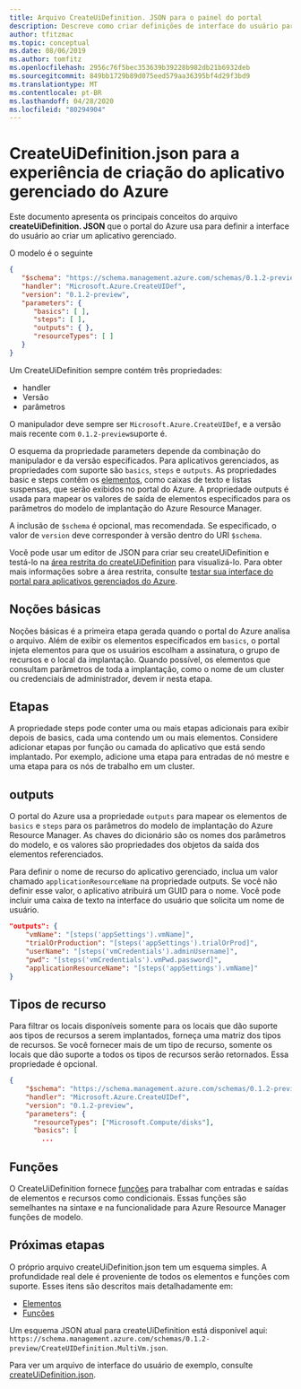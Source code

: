 ```yaml
---
title: Arquivo CreateUiDefinition. JSON para o painel do portal
description: Descreve como criar definições de interface do usuário para o portal do Azure. Usado ao definir aplicativos gerenciados do Azure.
author: tfitzmac
ms.topic: conceptual
ms.date: 08/06/2019
ms.author: tomfitz
ms.openlocfilehash: 2956c76f5bec353639b39228b982db21b6932deb
ms.sourcegitcommit: 849bb1729b89d075eed579aa36395bf4d29f3bd9
ms.translationtype: MT
ms.contentlocale: pt-BR
ms.lasthandoff: 04/28/2020
ms.locfileid: "80294904"
---
```

# <a name="createuidefinitionjson-for-azure-managed-applications-create-experience"></a>CreateUiDefinition.json para a experiência de criação do aplicativo gerenciado do Azure

Este documento apresenta os principais conceitos do arquivo **createUiDefinition. JSON** que o portal do Azure usa para definir a interface do usuário ao criar um aplicativo gerenciado.

O modelo é o seguinte

```json
{
   "$schema": "https://schema.management.azure.com/schemas/0.1.2-preview/CreateUIDefinition.MultiVm.json#",
   "handler": "Microsoft.Azure.CreateUIDef",
   "version": "0.1.2-preview",
   "parameters": {
      "basics": [ ],
      "steps": [ ],
      "outputs": { },
      "resourceTypes": [ ]
   }
}
```

Um CreateUiDefinition sempre contém três propriedades: 

* handler
* Versão
* parâmetros

O manipulador deve sempre ser `Microsoft.Azure.CreateUIDef`, e a versão mais recente com `0.1.2-preview`suporte é.

O esquema da propriedade parameters depende da combinação do manipulador e da versão especificados. Para aplicativos gerenciados, as propriedades com suporte são `basics`, `steps` e `outputs`. As propriedades basic e steps contêm os [elementos](create-uidefinition-elements.md), como caixas de texto e listas suspensas, que serão exibidos no portal do Azure. A propriedade outputs é usada para mapear os valores de saída de elementos especificados para os parâmetros do modelo de implantação do Azure Resource Manager.

A inclusão de `$schema` é opcional, mas recomendada. Se especificado, o valor de `version` deve corresponder à versão dentro do URI `$schema`.

Você pode usar um editor de JSON para criar seu createUiDefinition e testá-lo na [área restrita do createUiDefinition](https://portal.azure.com/?feature.customPortal=false&#blade/Microsoft_Azure_CreateUIDef/SandboxBlade) para visualizá-lo. Para obter mais informações sobre a área restrita, consulte [testar sua interface do portal para aplicativos gerenciados do Azure](test-createuidefinition.md).

## <a name="basics"></a>Noções básicas

Noções básicas é a primeira etapa gerada quando o portal do Azure analisa o arquivo. Além de exibir os elementos especificados em `basics`, o portal injeta elementos para que os usuários escolham a assinatura, o grupo de recursos e o local da implantação. Quando possível, os elementos que consultam parâmetros de toda a implantação, como o nome de um cluster ou credenciais de administrador, devem ir nesta etapa.

## <a name="steps"></a>Etapas

A propriedade steps pode conter uma ou mais etapas adicionais para exibir depois de basics, cada uma contendo um ou mais elementos. Considere adicionar etapas por função ou camada do aplicativo que está sendo implantado. Por exemplo, adicione uma etapa para entradas de nó mestre e uma etapa para os nós de trabalho em um cluster.

## <a name="outputs"></a>outputs

O portal do Azure usa a propriedade `outputs` para mapear os elementos de `basics` e `steps` para os parâmetros do modelo de implantação do Azure Resource Manager. As chaves do dicionário são os nomes dos parâmetros do modelo, e os valores são propriedades dos objetos da saída dos elementos referenciados.

Para definir o nome de recurso do aplicativo gerenciado, inclua um valor chamado `applicationResourceName` na propriedade outputs. Se você não definir esse valor, o aplicativo atribuirá um GUID para o nome. Você pode incluir uma caixa de texto na interface do usuário que solicita um nome de usuário.

```json
"outputs": {
    "vmName": "[steps('appSettings').vmName]",
    "trialOrProduction": "[steps('appSettings').trialOrProd]",
    "userName": "[steps('vmCredentials').adminUsername]",
    "pwd": "[steps('vmCredentials').vmPwd.password]",
    "applicationResourceName": "[steps('appSettings').vmName]"
}
```

## <a name="resource-types"></a>Tipos de recurso

Para filtrar os locais disponíveis somente para os locais que dão suporte aos tipos de recursos a serem implantados, forneça uma matriz dos tipos de recursos. Se você fornecer mais de um tipo de recurso, somente os locais que dão suporte a todos os tipos de recursos serão retornados. Essa propriedade é opcional.

```json
{
    "$schema": "https://schema.management.azure.com/schemas/0.1.2-preview/CreateUIDefinition.MultiVm.json#",
    "handler": "Microsoft.Azure.CreateUIDef",
    "version": "0.1.2-preview",
    "parameters": {
      "resourceTypes": ["Microsoft.Compute/disks"],
      "basics": [
        ...
```  

## <a name="functions"></a>Funções

O CreateUiDefinition fornece [funções](create-uidefinition-functions.md) para trabalhar com entradas e saídas de elementos e recursos como condicionais. Essas funções são semelhantes na sintaxe e na funcionalidade para Azure Resource Manager funções de modelo.

## <a name="next-steps"></a>Próximas etapas

O próprio arquivo createUiDefinition.json tem um esquema simples. A profundidade real dele é proveniente de todos os elementos e funções com suporte. Esses itens são descritos mais detalhadamente em:

- [Elementos](create-uidefinition-elements.md)
- [Funções](create-uidefinition-functions.md)

Um esquema JSON atual para createUiDefinition está disponível aqui: `https://schema.management.azure.com/schemas/0.1.2-preview/CreateUIDefinition.MultiVm.json`.

Para ver um arquivo de interface do usuário de exemplo, consulte [createUiDefinition.json](https://github.com/Azure/azure-managedapp-samples/blob/master/Managed%20Application%20Sample%20Packages/201-managed-app-using-existing-vnet/createUiDefinition.json).
